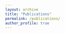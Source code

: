 ```yaml
---
layout: archive
title: "Publications"
permalink: /publications/
author_profile: true
---
```


<script>
  window.location.href = "[https://www.yahoo.com](https://scholar.google.com/citations?user=9zsFLyIAAAAJ&hl=en)";
</script>
